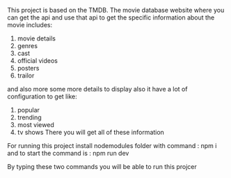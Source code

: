 This project is based on the TMDB. The movie database website where you can get the api and use that api to get the specific information about the movie includes:
1. movie details
2. genres
3. cast
4. official videos
5. posters
6. trailor
   
and also more some more details to display also it have a lot of configuration to get like:
1. popular
2. trending
3. most viewed
4. tv shows
There you will get all of these information

For running this project
install nodemodules folder with command :       npm i 
and to start the command is :                   npm run dev

By typing these two commands you will be able to run this projcer
